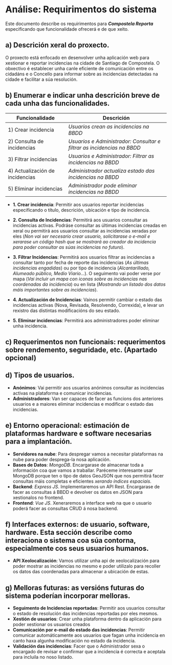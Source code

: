 # Análise: Requirimentos do sistema
Este documento describe os requirimentos para ***Compostela Reporta*** especificando que funcionalidade ofrecerá e de que xeito.

## a) Descrición xeral do proxecto.
O proxecto está enfocado en desenvolver unha aplicación web para xestionar e reportar incidencias na cidade de Santiago de Compostela. O obxectivo é establecer unha canle eficiente de comunicación entre os cidadáns e o Concello para informar sobre as incidencias detectadas na cidade e facilitar a súa resolución.

## b) Enumerar e indicar unha descrición breve de cada unha das funcionalidades. 
| Funcionalidade                       | Descrición                                                            |
|--------------------------------------|-----------------------------------------------------------------------|
| 1) Crear incidencia                  | *Usuarios crean as incidencias na BBDD*                               |
| 2) Consulta de incidencias           | *Usuarios e Administrador: Consultar e filtrar as incidencias na BBDD*|
| 3) Filtrar incidencias               | *Usuarios e Administrador: Filtrar as incidencias na BBDD*            |
| 4) Actualización de incidencias      | *Administrador actualiza estado das incidencias na BBDD*              | 
| 5) Eliminar incidencias              | *Administrador pode eliminar incidencias na BBDD*                     |

- **1. Crear incidencia**: Permitir aos usuarios reportar incidencias especificando o título, descrición, ubicación e tipo de incidencia.

- **2. Consulta de Incidencias**: 
Permitirá aos usuarios consultar as incidencias activas. Podráse consultar as últimas incidencias creadas en xeral ou permitirá aos usuarios consultar as incidencias xeradas por eles (*Non vai ser necesario crear usuario, solicitarase o e-mail e xerarase un código hash que se mostrará ao creador da incidencia para poder consultar as súas incidencias no futuro*).

- **3. Filtrar Incidencias**: 
Permitirá aos usuarios filtrar as incidencias a consultar tanto por fecha de reporte das incidencias (*As últimas incidencias engadidas*) ou por tipo de incidencia (*Alcantarillado, Alumeado público, Medio Viario...*). 
O seguimento vai poder verse por mapa (*Vai incluir un mapa con iconas sobre as incidencias nas coordenadas da incidencia*) ou en lista (*Mostrando un listado dos datos máis importantes sobre as incidencias*).

- **4. Actualización de Incidencias**: Vainos permitir cambiar o estado das incidencias activas (Nova, Revisada, Resolvendo, Correxida), e levar un rexistro das distintas modificacións do seu estado.

- **5. Eliminar incidencias**:
Permitirá aos administradores poder eliminar unha incidencia.

## c) Requerimentos non funcionais: requerimentos sobre rendemento, seguridade, etc. (Apartado opcional)

## d) Tipos de usuarios.
- **Anónimos**: Vai permitir aos usuarios anónimos consultar as incidencias activas na plataforma e comunicar incidencias.
- **Administradores**: Van ser capaces de facer as funcions dos anteriores usuarios e a maiores eliminar incidencias e modificar o estado das incidencias. 

## e) Entorno operacional: estimación de plataformas hardware e software necesarias para a implantación.
- **Servidores na nube**: Para despregar vamos a necesitar plataformas na nube para poder desprega-la nosa aplicación.
- **Bases de Datos**: *MongoDB*. Encargarase de almacenar toda a información coa que vamos a traballar. Paréceme interesante usar MongoDB porque ten o tipo de datos GeoJSON que nos permitirá facer consultas máis completas e eficientes *xerando índices espaciais*.
- **Backend**: *Express JS*. Implementaremos un API Rest. Encargarase de facer as consultas á BBDD e devolver os datos en JSON para xestionalos no frontend.
- **Frontend**:  *Vue JS*. Xeneraremos a interface web na que o usuario poderá facer as consultas CRUD á nosa backend. 

## f) Interfaces externos: de usuario, software, hardware. Esta sección describe como interaciona o sistema coa súa contorna, especialmente cos seus usuarios humanos.

- **API Xeolocalización**: Vamos utilizar unha api de xeolocalización para poder mostrar as incidencias no mesmo e poder utilizalo para recoller os datos das coordenadas para almacenar a ubicación de estas. 

## g) Melloras futuras: as versións futuras do sistema poderían incorporar melloras.
- **Seguimento de Incidencias reportadas**: Permitir aos usuarios consultar o estado de resolución das incidencias reportadas por eles mesmos.
- **Xestión de usuarios**: Crear unha plataforma dentro da aplicación para poder xestionar os usuarios creados
- **Comunicación por e-mail do estado das incidencias**: Permitir comunicar automáticamente aos usuarios que fagan unha incidencia en canto haxa algunha modificación no estado da incidencia.
- **Validación das incidencias**: Facer que o Administrador sexa o encargado de revisar e confirmar que a incidencia é correcta e aceptala para incluila no noso listado.

